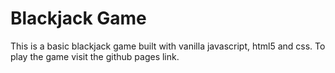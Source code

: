 # Blackjack Game

This is a basic blackjack game built with vanilla javascript, html5 and css. To play the game visit the github pages link.
